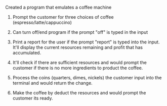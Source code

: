 Created a program that emulates a coffee machine

1. Prompt the customer for three choices of coffee (espresso/latte/cappuccino)

2. Can turn off/end program if the prompt "off" is typed in the input

3. Print a report for the user if the prompt "report" is typed into the input. It'll display the current resources remaining and profit that has accumulated.

4. It'll check if there are sufficient resources and would prompt the customer if there is no more ingredients to product the coffee.

5. Process the coins (quarters, dimes, nickels) the customer input into the terminal and would return the change.

6. Make the coffee by deduct the resources and would prompt the customer its ready.
